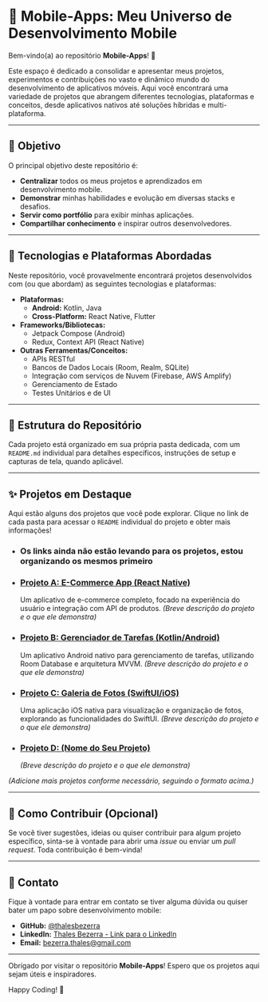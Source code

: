 # 📱 Mobile-Apps: Meu Universo de Desenvolvimento Mobile

Bem-vindo(a) ao repositório **Mobile-Apps**! 👋

Este espaço é dedicado a consolidar e apresentar meus projetos, experimentos e contribuições no vasto e dinâmico mundo do desenvolvimento de aplicativos móveis. Aqui você encontrará uma variedade de projetos que abrangem diferentes tecnologias, plataformas e conceitos, desde aplicativos nativos até soluções híbridas e multi-plataforma.

---

## 🎯 Objetivo

O principal objetivo deste repositório é:

* **Centralizar** todos os meus projetos e aprendizados em desenvolvimento mobile.
* **Demonstrar** minhas habilidades e evolução em diversas stacks e desafios.
* **Servir como portfólio** para exibir minhas aplicações.
* **Compartilhar conhecimento** e inspirar outros desenvolvedores.

---

## 🚀 Tecnologias e Plataformas Abordadas

Neste repositório, você provavelmente encontrará projetos desenvolvidos com (ou que abordam) as seguintes tecnologias e plataformas:

* **Plataformas:**
    * **Android:** Kotlin, Java
    * **Cross-Platform:** React Native, Flutter
* **Frameworks/Bibliotecas:**
    * Jetpack Compose (Android)
    * Redux, Context API (React Native)
* **Outras Ferramentas/Conceitos:**
    * APIs RESTful
    * Bancos de Dados Locais (Room, Realm, SQLite)
    * Integração com serviços de Nuvem (Firebase, AWS Amplify)
    * Gerenciamento de Estado
    * Testes Unitários e de UI

---

## 📁 Estrutura do Repositório

Cada projeto está organizado em sua própria pasta dedicada, com um `README.md` individual para detalhes específicos, instruções de setup e capturas de tela, quando aplicável.

---

## ✨ Projetos em Destaque

Aqui estão alguns dos projetos que você pode explorar. Clique no link de cada pasta para acessar o `README` individual do projeto e obter mais informações!

* ### Os links ainda não estão levando para os projetos, estou organizando os mesmos primeiro

* ### [**Projeto A: E-Commerce App (React Native)**](./Projecto-ReactNative-E-Commerce)
    Um aplicativo de e-commerce completo, focado na experiência do usuário e integração com API de produtos.
    *(Breve descrição do projeto e o que ele demonstra)*

* ### [**Projeto B: Gerenciador de Tarefas (Kotlin/Android)**](./App-Lista-Tarefas-Kotlin)
    Um aplicativo Android nativo para gerenciamento de tarefas, utilizando Room Database e arquitetura MVVM.
    *(Breve descrição do projeto e o que ele demonstra)*

* ### [**Projeto C: Galeria de Fotos (SwiftUI/iOS)**](./Meu-Primeiro-App-SwiftUI)
    Uma aplicação iOS nativa para visualização e organização de fotos, explorando as funcionalidades do SwiftUI.
    *(Breve descrição do projeto e o que ele demonstra)*

* ### [**Projeto D: (Nome do Seu Projeto)**](./Link-Para-A-Pasta-Do-Seu-Projeto)
    *(Breve descrição do projeto e o que ele demonstra)*

*(Adicione mais projetos conforme necessário, seguindo o formato acima.)*

---

## 🤝 Como Contribuir (Opcional)

Se você tiver sugestões, ideias ou quiser contribuir para algum projeto específico, sinta-se à vontade para abrir uma *issue* ou enviar um *pull request*. Toda contribuição é bem-vinda!

---

## 📧 Contato

Fique à vontade para entrar em contato se tiver alguma dúvida ou quiser bater um papo sobre desenvolvimento mobile:

* **GitHub:** [@thalesbezerra](https://github.com/thalesbezerra)
* **LinkedIn:** [Thales Bezerra - Link para o LinkedIn](https://www.linkedin.com/in/thales-bezerra)
* **Email:** [bezerra.thales@gmail.com](mailto:bezerra.thales@gmail.com)

---

Obrigado por visitar o repositório **Mobile-Apps**! Espero que os projetos aqui sejam úteis e inspiradores.

Happy Coding! 🚀
